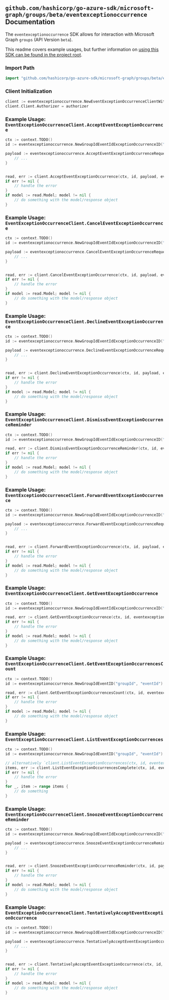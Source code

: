 
## `github.com/hashicorp/go-azure-sdk/microsoft-graph/groups/beta/eventexceptionoccurrence` Documentation

The `eventexceptionoccurrence` SDK allows for interaction with Microsoft Graph `groups` (API Version `beta`).

This readme covers example usages, but further information on [using this SDK can be found in the project root](https://github.com/hashicorp/go-azure-sdk/tree/main/docs).

### Import Path

```go
import "github.com/hashicorp/go-azure-sdk/microsoft-graph/groups/beta/eventexceptionoccurrence"
```


### Client Initialization

```go
client := eventexceptionoccurrence.NewEventExceptionOccurrenceClientWithBaseURI("https://graph.microsoft.com")
client.Client.Authorizer = authorizer
```


### Example Usage: `EventExceptionOccurrenceClient.AcceptEventExceptionOccurrence`

```go
ctx := context.TODO()
id := eventexceptionoccurrence.NewGroupIdEventIdExceptionOccurrenceID("groupId", "eventId", "eventId1")

payload := eventexceptionoccurrence.AcceptEventExceptionOccurrenceRequest{
	// ...
}


read, err := client.AcceptEventExceptionOccurrence(ctx, id, payload, eventexceptionoccurrence.DefaultAcceptEventExceptionOccurrenceOperationOptions())
if err != nil {
	// handle the error
}
if model := read.Model; model != nil {
	// do something with the model/response object
}
```


### Example Usage: `EventExceptionOccurrenceClient.CancelEventExceptionOccurrence`

```go
ctx := context.TODO()
id := eventexceptionoccurrence.NewGroupIdEventIdExceptionOccurrenceID("groupId", "eventId", "eventId1")

payload := eventexceptionoccurrence.CancelEventExceptionOccurrenceRequest{
	// ...
}


read, err := client.CancelEventExceptionOccurrence(ctx, id, payload, eventexceptionoccurrence.DefaultCancelEventExceptionOccurrenceOperationOptions())
if err != nil {
	// handle the error
}
if model := read.Model; model != nil {
	// do something with the model/response object
}
```


### Example Usage: `EventExceptionOccurrenceClient.DeclineEventExceptionOccurrence`

```go
ctx := context.TODO()
id := eventexceptionoccurrence.NewGroupIdEventIdExceptionOccurrenceID("groupId", "eventId", "eventId1")

payload := eventexceptionoccurrence.DeclineEventExceptionOccurrenceRequest{
	// ...
}


read, err := client.DeclineEventExceptionOccurrence(ctx, id, payload, eventexceptionoccurrence.DefaultDeclineEventExceptionOccurrenceOperationOptions())
if err != nil {
	// handle the error
}
if model := read.Model; model != nil {
	// do something with the model/response object
}
```


### Example Usage: `EventExceptionOccurrenceClient.DismissEventExceptionOccurrenceReminder`

```go
ctx := context.TODO()
id := eventexceptionoccurrence.NewGroupIdEventIdExceptionOccurrenceID("groupId", "eventId", "eventId1")

read, err := client.DismissEventExceptionOccurrenceReminder(ctx, id, eventexceptionoccurrence.DefaultDismissEventExceptionOccurrenceReminderOperationOptions())
if err != nil {
	// handle the error
}
if model := read.Model; model != nil {
	// do something with the model/response object
}
```


### Example Usage: `EventExceptionOccurrenceClient.ForwardEventExceptionOccurrence`

```go
ctx := context.TODO()
id := eventexceptionoccurrence.NewGroupIdEventIdExceptionOccurrenceID("groupId", "eventId", "eventId1")

payload := eventexceptionoccurrence.ForwardEventExceptionOccurrenceRequest{
	// ...
}


read, err := client.ForwardEventExceptionOccurrence(ctx, id, payload, eventexceptionoccurrence.DefaultForwardEventExceptionOccurrenceOperationOptions())
if err != nil {
	// handle the error
}
if model := read.Model; model != nil {
	// do something with the model/response object
}
```


### Example Usage: `EventExceptionOccurrenceClient.GetEventExceptionOccurrence`

```go
ctx := context.TODO()
id := eventexceptionoccurrence.NewGroupIdEventIdExceptionOccurrenceID("groupId", "eventId", "eventId1")

read, err := client.GetEventExceptionOccurrence(ctx, id, eventexceptionoccurrence.DefaultGetEventExceptionOccurrenceOperationOptions())
if err != nil {
	// handle the error
}
if model := read.Model; model != nil {
	// do something with the model/response object
}
```


### Example Usage: `EventExceptionOccurrenceClient.GetEventExceptionOccurrencesCount`

```go
ctx := context.TODO()
id := eventexceptionoccurrence.NewGroupIdEventID("groupId", "eventId")

read, err := client.GetEventExceptionOccurrencesCount(ctx, id, eventexceptionoccurrence.DefaultGetEventExceptionOccurrencesCountOperationOptions())
if err != nil {
	// handle the error
}
if model := read.Model; model != nil {
	// do something with the model/response object
}
```


### Example Usage: `EventExceptionOccurrenceClient.ListEventExceptionOccurrences`

```go
ctx := context.TODO()
id := eventexceptionoccurrence.NewGroupIdEventID("groupId", "eventId")

// alternatively `client.ListEventExceptionOccurrences(ctx, id, eventexceptionoccurrence.DefaultListEventExceptionOccurrencesOperationOptions())` can be used to do batched pagination
items, err := client.ListEventExceptionOccurrencesComplete(ctx, id, eventexceptionoccurrence.DefaultListEventExceptionOccurrencesOperationOptions())
if err != nil {
	// handle the error
}
for _, item := range items {
	// do something
}
```


### Example Usage: `EventExceptionOccurrenceClient.SnoozeEventExceptionOccurrenceReminder`

```go
ctx := context.TODO()
id := eventexceptionoccurrence.NewGroupIdEventIdExceptionOccurrenceID("groupId", "eventId", "eventId1")

payload := eventexceptionoccurrence.SnoozeEventExceptionOccurrenceReminderRequest{
	// ...
}


read, err := client.SnoozeEventExceptionOccurrenceReminder(ctx, id, payload, eventexceptionoccurrence.DefaultSnoozeEventExceptionOccurrenceReminderOperationOptions())
if err != nil {
	// handle the error
}
if model := read.Model; model != nil {
	// do something with the model/response object
}
```


### Example Usage: `EventExceptionOccurrenceClient.TentativelyAcceptEventExceptionOccurrence`

```go
ctx := context.TODO()
id := eventexceptionoccurrence.NewGroupIdEventIdExceptionOccurrenceID("groupId", "eventId", "eventId1")

payload := eventexceptionoccurrence.TentativelyAcceptEventExceptionOccurrenceRequest{
	// ...
}


read, err := client.TentativelyAcceptEventExceptionOccurrence(ctx, id, payload, eventexceptionoccurrence.DefaultTentativelyAcceptEventExceptionOccurrenceOperationOptions())
if err != nil {
	// handle the error
}
if model := read.Model; model != nil {
	// do something with the model/response object
}
```
